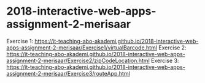 # 2018-interactive-web-apps-assignment-2-merisaar

Exercise 1: https://it-teaching-abo-akademi.github.io/2018-interactive-web-apps-assignment-2-merisaar/Exercise1/virtualBarcode.html
Exercise 2: https://it-teaching-abo-akademi.github.io/2018-interactive-web-apps-assignment-2-merisaar/Exercise2/zipCodeLocation.html
Exercise 3: https://it-teaching-abo-akademi.github.io/2018-interactive-web-apps-assignment-2-merisaar/Exercise3/routeApp.html
